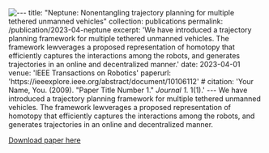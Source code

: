 <img style="float: left;" src="rss1.gif">
---
title: "Neptune: Nonentangling trajectory planning for multiple tethered unmanned vehicles"
collection: publications
permalink: /publication/2023-04-neptune
excerpt: 'We have introduced a trajectory planning framework for multiple tethered unmanned vehicles. The framework lewverages a proposed representation of homotopy that efficiently captures the interactions among the robots, and generates trajectories in an online and decentralized manner.'
date: 2023-04-01
venue: 'IEEE Transactions on Robotics'
paperurl: 'https://ieeexplore.ieee.org/abstract/document/10106112'
# citation: 'Your Name, You. (2009). &quot;Paper Title Number 1.&quot; <i>Journal 1</i>. 1(1).'
---
We have introduced a trajectory planning framework for multiple tethered unmanned vehicles. The framework lewverages a proposed representation of homotopy that efficiently captures the interactions among the robots, and generates trajectories in an online and decentralized manner.

[Download paper here](https://ieeexplore.ieee.org/abstract/document/10106112)

<!-- Recommended citation: Your Name, You. (2009). "Paper Title Number 1." <i>Journal 1</i>. 1(1). -->